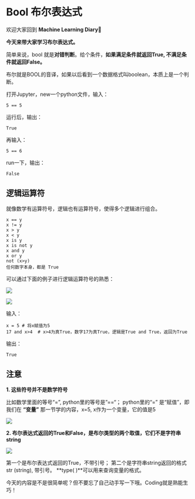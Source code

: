 

# Bool 布尔表达式

欢迎大家回到 **Machine Learning Diary**👏

**今天来带大家学习布尔表达式。**



简单来说，bool 就是**对错判断**。给个条件，**如果满足条件就返回True, 不满足条件就返回False。**

布尔就是BOOL的音译，如果以后看到一个数据格式叫boolean，本质上是一个判断。 

打开Jupyter，new一个python文件，输入：

```
5 == 5
```

运行后，输出：

```
True
```

再输入：

```
5 == 6
```

run一下，输出：

```
False
```



## 逻辑运算符 

就像数学有运算符号，逻辑也有运算符号，使得多个逻辑进行组合。

```
x == y
x != y 
x > y
x < y
x is y
x is not y
x and y
x or y
not (x>y)
任何数字本身，都是 True
```

可以通过下面的例子进行逻辑运算符号的熟悉：

![](https://github.com/YZHANG1270/Girls-In-AI/blob/master/others/pics/ml_diary/bool/2.png?raw=true)

![](https://github.com/YZHANG1270/Girls-In-AI/blob/master/others/pics/ml_diary/bool/5.png?raw=true)

   

输入：

```
x = 5 # 将x赋值为5
17 and x>4  # x>4为真True，数字17为真True，逻辑是True and True，返回为True
```

输出：

```
True
```



 ## 注意

**1. 这些符号并不是数学符号** 

比如数学里面的等号“=”, python里的等号是”==“； 
python里的“=” 是“赋值”，即我们在 **“变量”** 那一节学的内容，x=5, x作为一个变量，它的值是5

![](https://github.com/YZHANG1270/Girls-In-AI/blob/master/others/pics/ml_diary/bool/3.png?raw=true)

**2. 布尔表达式返回的True和False，是布尔类型的两个取值，它们不是字符串string**

![](https://github.com/YZHANG1270/Girls-In-AI/blob/master/others/pics/ml_diary/bool/4.png?raw=true)

第一个是布尔表达式返回的True，不带引号；
第二个是字符串string返回的格式str (string), 带引号。
**type( )**可以用来查询变量的格式。  



今天的内容是不是很简单呢？但不要忘了自己动手写一下哦。Coding就是熟能生巧！
